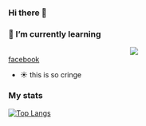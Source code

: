 ### Hi there 👋

### 🌱 I’m currently learning

 <!-- <link rel="stylesheet" href="https://cdn.jsdelivr.net/gh/devicons/devicon@v2.15.1/devicon.min.css"> -->
<!--           
<img back-ground="white" src="https://cdn.jsdelivr.net/gh/devicons/devicon/icons/rust/rust-plain.svg" height="300" width="600"> -->

<!-- <i class="devicon-rust-plain"></i> -->
          

<link rel="stylesheet" href="https://cdn.jsdelivr.net/gh/devicons/devicon@v2.15.1/devicon.min.css">

<div id="header" align="center">
<img src="https://media.giphy.com/media/Dh5q0sShxgp13DwrvG/giphy.gif" />
</div>
<div id="badges" >
<a href="https://facebook.com/vietbi.cringe">facebook</a>
</div>


<!-- ![GitHub stats](https://github-readme-stats.vercel.app/api?username=teiwiet&show_icons=true&theme=dark) -->

- :sunny: this is so cringe

### My stats

[![Top Langs](https://github-readme-stats.vercel.app/api/top-langs/?username=anuraghazra&theme=dark)](https://github.com/anuraghazra/github-readme-stats)

<!--
**teiwiet/teiwiet** is a ✨ _special_ ✨ repository because its `README.md` (this file) appears on your GitHub profile.

Here are some ideas to get you started:

- 🔭 I’m currently working on ...
-  ...
- 👯 I’m looking to collaborate on ...
- 🤔 I’m looking for help with ...
- 💬 Ask me about ...
- 📫 How to reach me: ...
- 😄 Pronouns: ...
- ⚡ Fun fact: ...
-->
